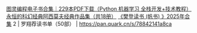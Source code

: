 [图灵编程电子书合集｜229本PDF下载（Python 机器学习 全栈开发+技术教程）](https://pan.quark.cn/s/e9bfa548c04f)
[永恒的科幻经典阿西莫夫经典作品集（共18册）](https://pan.quark.cn/s/6a716ea21db9)
[《樊登读书 (帆书) 》2025年合集](https://pan.quark.cn/s/3be6fe6946b2)
2 | 罗翔荐读书单（50部） | https://pan.quark.cn/s/78842141a8ca
